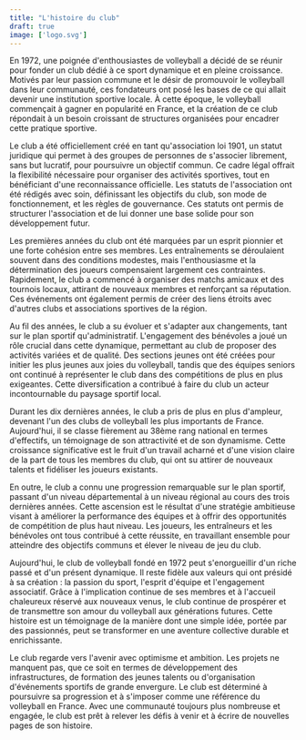 ```yaml
---
title: "L'histoire du club"
draft: true
image: ['logo.svg']
---
```


En 1972, une poignée d'enthousiastes de volleyball a décidé de se réunir pour fonder un club dédié à ce sport dynamique
et en pleine croissance. Motivés par leur passion commune et le désir de promouvoir le volleyball dans leur communauté,
ces fondateurs ont posé les bases de ce qui allait devenir une institution sportive locale. À cette époque, le
volleyball commençait à gagner en popularité en France, et la création de ce club répondait à un besoin croissant de
structures organisées pour encadrer cette pratique sportive.

Le club a été officiellement créé en tant qu'association loi 1901, un statut juridique qui permet à des groupes de
personnes de s'associer librement, sans but lucratif, pour poursuivre un objectif commun. Ce cadre légal offrait la
flexibilité nécessaire pour organiser des activités sportives, tout en bénéficiant d'une reconnaissance officielle. Les
statuts de l'association ont été rédigés avec soin, définissant les objectifs du club, son mode de fonctionnement, et
les règles de gouvernance. Ces statuts ont permis de structurer l'association et de lui donner une base solide pour son
développement futur.

Les premières années du club ont été marquées par un esprit pionnier et une forte cohésion entre ses membres. Les
entraînements se déroulaient souvent dans des conditions modestes, mais l'enthousiasme et la détermination des joueurs
compensaient largement ces contraintes. Rapidement, le club a commencé à organiser des matchs amicaux et des tournois
locaux, attirant de nouveaux membres et renforçant sa réputation. Ces événements ont également permis de créer des liens
étroits avec d'autres clubs et associations sportives de la région.

Au fil des années, le club a su évoluer et s'adapter aux changements, tant sur le plan sportif qu'administratif.
L'engagement des bénévoles a joué un rôle crucial dans cette dynamique, permettant au club de proposer des activités
variées et de qualité. Des sections jeunes ont été créées pour initier les plus jeunes aux joies du volleyball, tandis
que des équipes seniors ont continué à représenter le club dans des compétitions de plus en plus exigeantes. Cette
diversification a contribué à faire du club un acteur incontournable du paysage sportif local.

Durant les dix dernières années, le club a pris de plus en plus d'ampleur, devenant l'un des clubs de volleyball les
plus importants de France. Aujourd'hui, il se classe fièrement au 38ème rang national en termes d'effectifs, un
témoignage de son attractivité et de son dynamisme. Cette croissance significative est le fruit d'un travail acharné et
d'une vision claire de la part de tous les membres du club, qui ont su attirer de nouveaux talents et fidéliser les
joueurs existants.

En outre, le club a connu une progression remarquable sur le plan sportif, passant d'un niveau départemental à un niveau
régional au cours des trois dernières années. Cette ascension est le résultat d'une stratégie ambitieuse visant à
améliorer la performance des équipes et à offrir des opportunités de compétition de plus haut niveau. Les joueurs, les
entraîneurs et les bénévoles ont tous contribué à cette réussite, en travaillant ensemble pour atteindre des objectifs
communs et élever le niveau de jeu du club.

Aujourd'hui, le club de volleyball fondé en 1972 peut s'enorgueillir d'un riche passé et d'un présent dynamique. Il
reste fidèle aux valeurs qui ont présidé à sa création : la passion du sport, l'esprit d'équipe et l'engagement
associatif. Grâce à l'implication continue de ses membres et à l'accueil chaleureux réservé aux nouveaux venus, le club
continue de prospérer et de transmettre son amour du volleyball aux générations futures. Cette histoire est un
témoignage de la manière dont une simple idée, portée par des passionnés, peut se transformer en une aventure collective
durable et enrichissante.

Le club regarde vers l'avenir avec optimisme et ambition. Les projets ne manquent pas, que ce soit en termes de
développement des infrastructures, de formation des jeunes talents ou d'organisation d'événements sportifs de grande
envergure. Le club est déterminé à poursuivre sa progression et à s'imposer comme une référence du volleyball en France.
Avec une communauté toujours plus nombreuse et engagée, le club est prêt à relever les défis à venir et à écrire de
nouvelles pages de son histoire.

